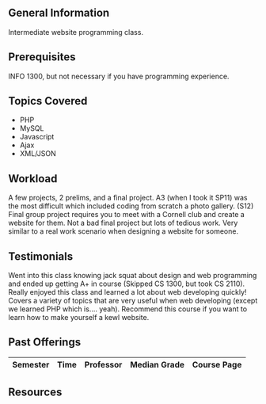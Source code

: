 ## General Information
Intermediate website programming class.

## Prerequisites
INFO 1300, but not necessary if you have programming experience.

## Topics Covered
 - PHP
 - MySQL
 - Javascript
 - Ajax
 - XML/JSON

## Workload
A few projects, 2 prelims, and a final project. A3 (when I took it SP11) was the most difficult which included coding from scratch a photo gallery. (S12) Final group project requires you to meet with a Cornell club and create a website for them. Not a bad final project but lots of tedious work. Very similar to a real work scenario when designing a website for someone.

## Testimonials
Went into this class knowing jack squat about design and web programming and ended up getting A+ in course (Skipped CS 1300, but took CS 2110). Really enjoyed this class and learned a lot about web developing quickly! Covers a variety of topics that are very useful when web developing (except we learned PHP which is.... yeah). Recommend this course if you want to learn how to make yourself a kewl website.

## Past Offerings
| Semester | Time | Professor | Median Grade | Course Page | 
| --- | --- | --- | --- | --- |

## Resources
